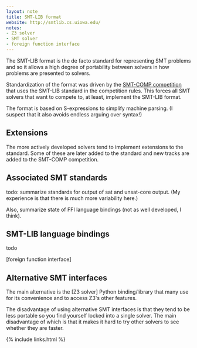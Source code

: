 ```yaml
---
layout: note
title: SMT-LIB format
website: http://smtlib.cs.uiowa.edu/
notes:
- Z3 solver
- SMT solver
- foreign function interface
---
```


The SMT-LIB format is the de facto standard for representing SMT
problems and so it allows a high degree of portability between
solvers in how problems are presented to solvers.

Standardization of the format was driven by the [SMT-COMP competition] that
uses the SMT-LIB standard in the competition rules.
This forces all SMT solvers that want to compete to, at least, implement
the SMT-LIB format.

The format is based on S-expressions to simplify machine parsing.
(I suspect that it also avoids endless arguing over syntax!)


## Extensions

The more actively developed solvers tend to implement extensions to
the standard.
Some of these are later added to the standard and new tracks are added to
the SMT-COMP competition.


## Associated SMT standards

todo: summarize standards for output of sat and unsat-core output.
(My experience is that there is much more variability here.)

Also, summarize state of FFI language bindings (not as well developed,
I think).

## SMT-LIB language bindings

todo

[foreign function interface]

## Alternative SMT interfaces

The main alternative is the [Z3 solver] Python binding/library that many use
for its convenience and to access Z3's other features.

The disadvantage of using alternative SMT interfaces is that they tend to be
less portable so you find yourself locked into a single solver.
The main disadvantage of which is that it makes it hard to try other
solvers to see whether they are faster.

[SMT-COMP competition]: https://smt-comp.github.io/

{% include links.html %}
